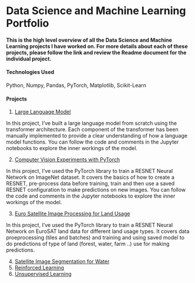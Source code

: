 # Data Science and Machine Learning Portfolio

#### This is the high level overview of all the Data Science and Machine Learning projects I have worked on. For more details about each of these projects, please follow the link and review the Readme document for the individual project. 

#### Technologies Used 
Python, Numpy, Pandas, PyTorch, Matplotlib, Scikit-Learn 

#### Projects

1. [Large Language Model](https://github.com/neelimaGATech/LargeLanguageModel)

In this project, I’ve built a large language model from scratch using the transformer architecture. Each component of the transformer has been manually implemented to provide a clear understanding of how a language model functions. You can follow the code and comments in the Jupyter 
notebooks to explore the inner workings of the model.

2. [Computer Vision Experiments with PyTorch](https://github.com/neelimaGATech/CompVision_Pytorch_Experiments)

In this project, I’ve used the PyTorch library to train a RESNET Neural Network on ImageNet dataset. It covers the basics of how to create a RESNET, pre-process data before training, train and then use a saved RESNET configuration to make predictions on new images. You can follow the code and comments in the Jupyter notebooks to explore the inner workings of the model.

3. [Euro Satellite Image Processing for Land Usage](https://github.com/neelimaGATech/EuroSatelliteDataProcessing)

In this project, I’ve used the PyTorch library to train a RESNET Neural Network on EuroSAT land data for different land usage types. It covers data proeprocessing (tiles and batches) and training and using saved model to do predictions of type of land (forest, water, farm ..) use for making predictions. 
   
4. [Satellite Image Segmentation for Water](https://github.com/neelimaGATech/SatelliteImageProcessing)
5. [Reinforced Learning](https://github.com/neelimaGATech/reinforced_learning)
6. [Unsupervised Learning](https://github.com/neelimaGATech/unsupervised_learning)
